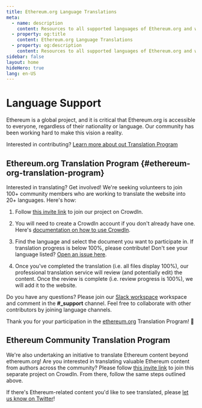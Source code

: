 ```yaml
---
title: Ethereum.org Language Translations
meta:
  - name: description
    content: Resources to all supported languages of Ethereum.org and ways to get involved as a translator.
  - property: og:title
    content: Ethereum.org Language Translations
  - property: og:description
    content: Resources to all supported languages of Ethereum.org and ways to get involved as a translator.
sidebar: false
layout: home
hideHero: true
lang: en-US
---
```


<div class="languages-page">

  <div class="languages-content-section">

# Language Support

Ethereum is a global project, and it is critical that Ethereum.org is accessible to everyone, regardless of their nationality or language. Our community has been working hard to make this vision a reality.

Interested in contributing? [Learn more about out Translation Program](/languages/#ethereum-org-translation-program)

  </div>

  <LanguagesPage />

  <div class="languages-content-section">

## Ethereum.org Translation Program {#ethereum-org-translation-program}

Interested in translating? Get involved! We're seeking volunteers to join 100+ community members who are working to translate the website into 20+ languages. Here's how:

1. Follow [this invite link](https://crowdin.com/project/ethereumfoundation/invite) to join our project on CrowdIn.

2. You will need to create a CrowdIn account if you don't already have one. Here's [documentation on how to use CrowdIn](https://support.crowdin.com/online-editor/).

3. Find the language and select the document you want to participate in. If translation progress is below 100%, please contribute! Don't see your language listed? [Open an issue here](https://github.com/ethereum/ethereum-org-website/issues/new/choose).

4. Once you've completed the translation (i.e. all files display 100%), our professional translation service will review (and potentially edit) the content. Once the review is complete (i.e. review progress is 100%), we will add it to the website.

Do you have any questions? Please join our [Slack workspace](https://join.slack.com/t/ethtranslation/shared_invite/enQtODQzNTM0ODEzMjUzLTM3ZTg1ZjkxNDFjY2ZiOGNlM2M0ZmNhZmVmMjI3NGM5OWE4YjhhZTdkYmVkZThiNzVmM2JlYzM3NTA5NjVmNTE) workspace and comment in the **#\_support** channel. Feel free to collaborate with other contributors by joining language channels.

Thank you for your participation in the [ethereum.org](/) Translation Program! 🦄

## Ethereum Community Translation Program

We're also undertaking an initiative to translate Ethereum content beyond ethereum.org! Are you interested in translating valuable Ethereum content from authors across the community? Please follow [this invite link](https://crowdin.com/project/contents-translation/invite) to join this separate project on CrowdIn. From there, follow the same steps outlined above.

If there's Ethereum-related content you'd like to see translated, please [let us know on Twitter](https://twitter.com/ethdotorg)!

  </div>
    
</div>
